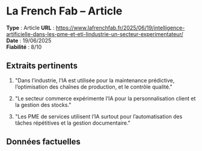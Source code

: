 # La French Fab – Article

**Type** : Article
**URL** : https://www.lafrenchfab.fr/2025/06/19/intelligence-artificielle-dans-les-pme-et-eti-lindustrie-un-secteur-experimentateur/  
**Date** : 19/06/2025  
**Fiabilité** : 8/10

## Extraits pertinents

1. "Dans l’industrie, l’IA est utilisée pour la maintenance prédictive, l’optimisation des chaînes de production, et le contrôle qualité."

2. "Le secteur commerce expérimente l’IA pour la personnalisation client et la gestion des stocks."

3. "Les PME de services utilisent l’IA surtout pour l’automatisation des tâches répétitives et la gestion documentaire."

## Données factuelles

